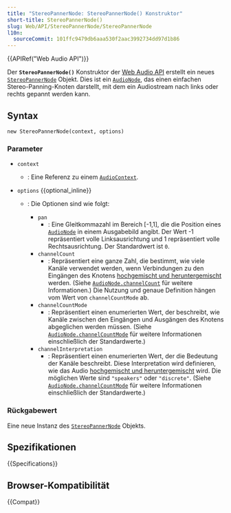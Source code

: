 ```yaml
---
title: "StereoPannerNode: StereoPannerNode() Konstruktor"
short-title: StereoPannerNode()
slug: Web/API/StereoPannerNode/StereoPannerNode
l10n:
  sourceCommit: 101ffc9479db6aaa530f2aac3992734dd97d1b86
---
```


{{APIRef("Web Audio API")}}

Der **`StereoPannerNode()`** Konstruktor der [Web Audio API](/de/docs/Web/API/Web_Audio_API) erstellt ein neues [`StereoPannerNode`](/de/docs/Web/API/StereoPannerNode) Objekt. Dies ist ein [`AudioNode`](/de/docs/Web/API/AudioNode), das einen einfachen Stereo-Panning-Knoten darstellt, mit dem ein Audiostream nach links oder rechts gepannt werden kann.

## Syntax

```js-nolint
new StereoPannerNode(context, options)
```

### Parameter

- `context`
  - : Eine Referenz zu einem [`AudioContext`](/de/docs/Web/API/AudioContext).
- `options` {{optional_inline}}

  - : Die Optionen sind wie folgt:

    - `pan`
      - : Eine Gleitkommazahl im Bereich \[-1,1], die die Position eines [`AudioNode`](/de/docs/Web/API/AudioNode) in einem Ausgabebild angibt.
        Der Wert -1 repräsentiert volle Linksausrichtung und 1 repräsentiert volle Rechtsausrichtung.
        Der Standardwert ist `0`.
    - `channelCount`
      - : Repräsentiert eine ganze Zahl, die bestimmt, wie viele Kanäle verwendet werden, wenn Verbindungen zu den Eingängen des Knotens [hochgemischt und heruntergemischt](/de/docs/Web/API/Web_Audio_API/Basic_concepts_behind_Web_Audio_API#up-mixing_and_down-mixing) werden.
        (Siehe [`AudioNode.channelCount`](/de/docs/Web/API/AudioNode/channelCount) für weitere Informationen.)
        Die Nutzung und genaue Definition hängen vom Wert von `channelCountMode` ab.
    - `channelCountMode`
      - : Repräsentiert einen enumerierten Wert, der beschreibt, wie Kanäle zwischen den Eingängen und Ausgängen des Knotens abgeglichen werden müssen.
        (Siehe [`AudioNode.channelCountMode`](/de/docs/Web/API/AudioNode/channelCountMode) für weitere Informationen einschließlich der Standardwerte.)
    - `channelInterpretation`
      - : Repräsentiert einen enumerierten Wert, der die Bedeutung der Kanäle beschreibt.
        Diese Interpretation wird definieren, wie das Audio [hochgemischt und heruntergemischt](/de/docs/Web/API/Web_Audio_API/Basic_concepts_behind_Web_Audio_API#up-mixing_and_down-mixing) wird.
        Die möglichen Werte sind `"speakers"` oder `"discrete"`.
        (Siehe [`AudioNode.channelCountMode`](/de/docs/Web/API/AudioNode/channelCountMode) für weitere Informationen einschließlich der Standardwerte.)

### Rückgabewert

Eine neue Instanz des [`StereoPannerNode`](/de/docs/Web/API/StereoPannerNode) Objekts.

## Spezifikationen

{{Specifications}}

## Browser-Kompatibilität

{{Compat}}

